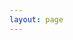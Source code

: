 ```yaml
---
layout: page
---
```


<script setup>
import {
  VPTeamPage,
  VPTeamPageTitle,
  VPTeamMembers
} from 'vitepress/theme'

const members = [
  {
    avatar: './image/hj.jpg',
    name: '黄菊',
    title: '博士后',
    links: [
      { icon: 'github', link: 'https://scholar.google.com/citations?hl=en&user=O4S9gP0AAAAJ' },
      { icon: 'twitter', link: '' }
    ]
  },
  {
    avatar: './image/dxy.jpg',
    name: '董新月',
    title: '博士后',
    links: [
      { icon: 'github', link: 'https://www.researchgate.net/profile/Xinyue-Dong-5' },
      { icon: 'twitter', link: '' }
    ]
  },
  {
    avatar: './image/yjt.jpg',
    name: '杨珺婷',
    title: '博士生',
    links: [
      { icon: 'github', link: 'https://github.com/scilover' },
      { icon: 'twitter', link: '' }
    ]
  },
  {
    avatar: './image/cxx.jpg',
    name: '陈潇潇',
    title: '博士生',
    links: [
      { icon: 'github', link: 'https://www.researchgate.net/profile/Xiaoxiao-Chen-26' },
      { icon: 'twitter', link: '' }
    ]
  },
  {
    avatar: './image/yyb.jpg',
    name: '袁誉博',
    title: '博士生',
    links: [
      { icon: 'github', link: 'https://github.com/YuboYuanAAA' },
      { icon: 'twitter', link: '' }
    ]
  },
  {
    avatar: './image/hjm.png',
    name: '胡家鸣',
    title: '博士生',
    links: [
      { icon: 'github', link: 'https://scholar.google.com/citations?hl=en&user=syAjLw8AAAAJ&view_op=list_works&sortby=pubdate#' },
      { icon: 'twitter', link: '' }
    ]
  }
]
</script>

<VPTeamPage>
  <VPTeamPageTitle>
    <template #title>
      Our Team
    </template>
    <template #lead>
      A Collaborative & Diverse Group.
    </template>
  </VPTeamPageTitle>
  <VPTeamMembers
    :members="members"
  />
</VPTeamPage>
